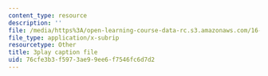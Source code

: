 ```yaml
---
content_type: resource
description: ''
file: /media/https%3A/open-learning-course-data-rc.s3.amazonaws.com/16-842-fundamentals-of-systems-engineering-fall-2015/76cfe3b3f5973ae99ee6f7546fc6d7d2_7IqUQUic5cI.srt
file_type: application/x-subrip
resourcetype: Other
title: 3play caption file
uid: 76cfe3b3-f597-3ae9-9ee6-f7546fc6d7d2
---
```

